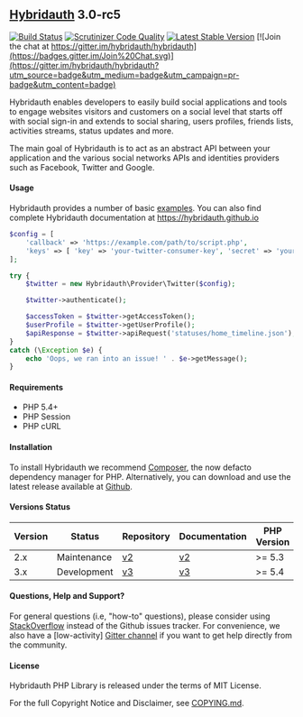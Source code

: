 ## [Hybridauth](https://hybridauth.github.io/) 3.0-rc5

[![Build Status](https://travis-ci.org/hybridauth/hybridauth.svg?branch=master)](https://travis-ci.org/hybridauth/hybridauth) [![Scrutinizer Code Quality](https://scrutinizer-ci.com/g/hybridauth/hybridauth/badges/quality-score.png?b=master)](https://scrutinizer-ci.com/g/hybridauth/hybridauth/?branch=master) [![Latest Stable Version](https://poser.pugx.org/hybridauth/hybridauth/v/stable.png)](https://packagist.org/packages/hybridauth/hybridauth) [![Join the chat at https://gitter.im/hybridauth/hybridauth](https://badges.gitter.im/Join%20Chat.svg)](https://gitter.im/hybridauth/hybridauth?utm_source=badge&utm_medium=badge&utm_campaign=pr-badge&utm_content=badge)

Hybridauth enables developers to easily build social applications and tools to engage websites visitors and customers on a social level that starts off with social sign-in and extends to social sharing, users profiles, friends lists, activities streams, status updates and more.

The main goal of Hybridauth is to act as an abstract API between your application and the various social networks APIs and identities providers such as Facebook, Twitter and Google.

#### Usage

Hybridauth provides a number of basic [examples](https://github.com/hybridauth/hybridauth/tree/master/examples). You can also find complete Hybridauth documentation at https://hybridauth.github.io

```php
$config = [
    'callback' => 'https://example.com/path/to/script.php',
    'keys' => [ 'key' => 'your-twitter-consumer-key', 'secret' => 'your-twitter-consumer-secret' ]
];

try {
    $twitter = new Hybridauth\Provider\Twitter($config);

    $twitter->authenticate();

    $accessToken = $twitter->getAccessToken();
    $userProfile = $twitter->getUserProfile();
    $apiResponse = $twitter->apiRequest('statuses/home_timeline.json');
}
catch (\Exception $e) {
    echo 'Oops, we ran into an issue! ' . $e->getMessage();
}
```

#### Requirements

* PHP 5.4+
* PHP Session
* PHP cURL

#### Installation

To install Hybridauth we recommend [Composer](https://getcomposer.org/), the now defacto dependency manager for PHP. Alternatively, you can download and use the latest release available at [Github](https://github.com/hybridauth/hybridauth/releases).

#### Versions Status

| Version | Status      | Repository              | Documentation           | PHP Version |
|---------|-------------|-------------------------|-------------------------|-------------|
| 2.x     | Maintenance | [v2][hybridauth-2-repo] | [v2][hybridauth-2-docs] | >= 5.3      |
| 3.x     | Development | [v3][hybridauth-3-repo] | [v3][hybridauth-3-docs] | >= 5.4      |

[hybridauth-2-repo]: https://github.com/hybridauth/hybridauth/tree/v2
[hybridauth-3-repo]: https://github.com/hybridauth/hybridauth/
[hybridauth-2-docs]: http://hybridauth.github.io/hybridauth/
[hybridauth-3-docs]: http://hybridauth.github.io/

#### Questions, Help and Support?

For general questions (i.e, "how-to" questions), please consider using [StackOverflow](https://stackoverflow.com/questions/tagged/hybridauth) instead of the Github issues tracker. For convenience, we also have a [low-activity] [Gitter channel](https://gitter.im/hybridauth/hybridauth) if you want to get help directly from the community.

#### License

Hybridauth PHP Library is released under the terms of MIT License.

For the full Copyright Notice and Disclaimer, see [COPYING.md](https://github.com/hybridauth/hybridauth/blob/master/COPYING.md).
